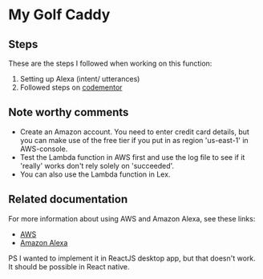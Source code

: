 # My Golf Caddy

## Steps

These are the steps I followed when working on this function:

1. Setting up Alexa (intent/ utterances)
2. Followed steps on [codementor](https://www.codementor.io/blondiebytes/how-to-create-a-voice-interface-for-an-alexa-skill-oxpjxrl76)

## Note worthy comments

  * Create an Amazon account. You need to enter credit card details, but you can make use of the free tier if you put in as region 'us-east-1' in AWS-console.
  * Test the Lambda function in AWS first and use the log file to see if it 'really' works don't rely solely on 'succeeded'.
  * You can also use the Lambda function in Lex.  

## Related documentation

For more information about using AWS and Amazon Alexa, see these links:

* [AWS](https://aws.amazon.com/)
* [Amazon Alexa](https://developer.amazon.com/alexa)

PS I wanted to implement it in ReactJS desktop app, but that doesn't work. It should be possible in React native.

